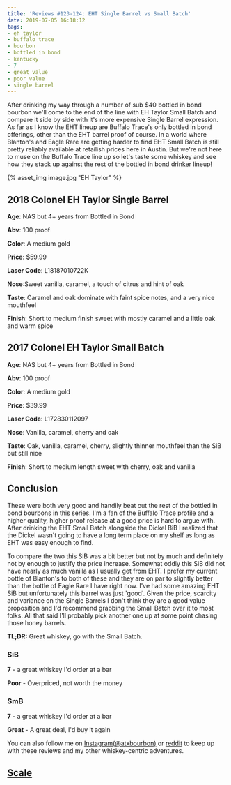 ```yaml
---
title: 'Reviews #123-124: EHT Single Barrel vs Small Batch'
date: 2019-07-05 16:18:12
tags:
- eh taylor
- buffalo trace
- bourbon
- bottled in bond
- kentucky
- 7
- great value
- poor value
- single barrel
---
```


After drinking my way through a number of sub $40 bottled in bond bourbon we'll come to the end of the line with EH Taylor Small Batch and compare it side by side with it's more expensive Single Barrel expression. As far as I know the EHT lineup are Buffalo Trace's only bottled in bond offerings, other than the EHT barrel proof of course. In a world where Blanton's and Eagle Rare are getting harder to find EHT Small Batch is still pretty reliably available at retailish prices here in Austin. But we're not here to muse on the Buffalo Trace line up so let's taste some whiskey and see how they stack up against the rest of the bottled in bond drinker lineup!

{% asset_img image.jpg "EH Taylor" %}

## 2018 Colonel EH Taylor Single Barrel
**Age**: NAS but 4+ years from Bottled in Bond

**Abv**: 100 proof

**Color**: A medium gold 

**Price**: $59.99

**Laser Code**: L18187010722K 

**Nose**:Sweet vanilla, caramel, a touch of citrus and hint of oak

**Taste**: Caramel and oak dominate with faint spice notes, and a very nice mouthfeel

**Finish**: Short to medium finish sweet with mostly caramel and a little oak and warm spice

## 2017 Colonel EH Taylor Small Batch
**Age**: NAS but 4+ years from Bottled in Bond

**Abv**: 100 proof

**Color**: A medium gold 

**Price**: $39.99

**Laser Code**: L172830112097

**Nose**: Vanilla, caramel, cherry and oak

**Taste**: Oak, vanilla, caramel, cherry, slightly thinner mouthfeel than the SiB but still nice

**Finish**: Short to medium length sweet with cherry, oak and vanilla

## Conclusion
These were both very good and handily beat out the rest of the bottled in bond bourbons in this series. I'm a fan of the Buffalo Trace profile and a higher quality, higher proof release at a good price is hard to argue with. After drinking the EHT Small Batch alongside the Dickel BiB I realized that the Dickel wasn't going to have a long term place on my shelf as long as EHT was easy enough to find.

To compare the two this SiB was a bit better but not by much and definitely not by enough to justify the price increase. Somewhat oddly this SiB did not have nearly as much vanilla as I usually get from EHT. I prefer my current bottle of Blanton's to both of these and they are on par to slightly better than the bottle of Eagle Rare I have right now. I've had some amazing EHT SiB but unfortunately this barrel was just 'good'. Given the price, scarcity and variance on the Single Barrels I don't think they are a good value proposition and I'd recommend grabbing the Small Batch over it to most folks. All that said I'll probably pick another one up at some point chasing those honey barrels.

**TL;DR:** Great whiskey, go with the Small Batch.

### SiB
**7** - a great whiskey I'd order at a bar

**Poor** - Overpriced, not worth the money

### SmB
**7** - a great whiskey I'd order at a bar

**Great** - A great deal, I'd buy it again

You can also follow me on [Instagram(@atxbourbon)](https://www.instagram.com/atxbourbon/) or [reddit](https://www.reddit.com/r/scottmotorraddrinks/) to keep up with these reviews and my other whiskey-centric adventures.

## [Scale](http://atxbourbon.com/Scale/)